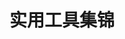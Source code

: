 <script setup  >
import ToolWrap from '../.vitepress/theme/components/ToolWrap.vue'
 </script>

# 实用工具集锦

 <ToolWrap/>
